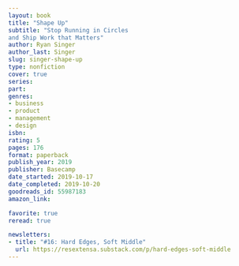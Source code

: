 ```yaml
---
layout: book
title: "Shape Up"
subtitle: "Stop Running in Circles
and Ship Work that Matters"
author: Ryan Singer
author_last: Singer
slug: singer-shape-up
type: nonfiction
cover: true
series: 
part: 
genres:
- business
- product
- management
- design
isbn: 
rating: 5
pages: 176
format: paperback
publish_year: 2019
publisher: Basecamp
date_started: 2019-10-17
date_completed: 2019-10-20
goodreads_id: 55987183
amazon_link: 

favorite: true
reread: true

newsletters:
- title: "#16: Hard Edges, Soft Middle"
  url: https://resextensa.substack.com/p/hard-edges-soft-middle
---
```

